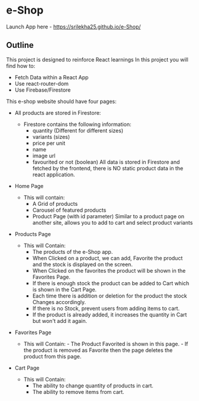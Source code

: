 # e-Shop
Launch App here - https://srilekha25.github.io/e-Shop/
## Outline

This project is designed to reinforce React learnings
In this project you will find how to:

-   Fetch Data within a React App
-   Use react-router-dom
-   Use Firebase/Firestore

This e-shop website should have four pages:

-   All products are stored in Firestore:
    -   Firestore contains the following information:
        -   quantity  (Different for different sizes)
        -   variants (sizes)
        -   price per unit
        -   name
        -   image url
        -   favourited or not (boolean)
            All data is stored in Firestore and fetched by the frontend, there is NO static product data in the react application.
-   Home Page
    -   This will contain:
        -   A Grid of products
        -   Carousel of featured products
        -   Product Page (with id parameter) Similar to a product page on another site, allows you to add to cart and select product variants

-   Products Page
    -   This will Contain: 
        -   The products of the e-Shop app.
        -   When Clicked on a product, we can add, Favorite the product and the stock is displayed on the screen.
        -   When Clicked on the favorites the product will be shown in the Favorites Page.
        -   If there is enough stock the product can be added to Cart which is shown in the Cart Page.
        -   Each time there is addition or deletion for the product the stock Changes accordingly.
        -   If there is no Stock, prevent users from adding items to cart.
        -   If the product is already added, it increases the quantity in Cart but won't add it again.
    
-   Favorites Page
     -   This will Contain: 
        -   The Product Favorited is shown in this page. 
        -   If the product is removed as Favorite then the page deletes the product from this page.
    
-   Cart Page
    -   This will Contain: 
        -   The ability to change quantity of products in cart.
        -   The ability to remove items from cart.
